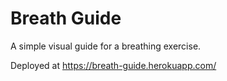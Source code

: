 # Breath Guide

A simple visual guide for a breathing exercise.

Deployed at https://breath-guide.herokuapp.com/
